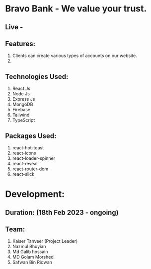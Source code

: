 # Bravo Bank - We value your trust.

## Live - 

## Features: 
 1. Clients can create various types of accounts on our website.
 2.
 
## Technologies Used: 
 1. React Js
 2. Node Js
 3. Express Js
 4. MongoDB
 5. Firebase
 6. Tailwind
 7. TypeScript

## Packages Used: 
 1. react-hot-toast
 2. react-icons
 3. react-loader-spinner
 4. react-reveal
 5. react-router-dom
 6. react-slick


# Development:

## Duration: (18th Feb 2023 - ongoing)

## Team: 
 1. Kaiser Tanveer (Project Leader)
 2. Nazmul Bhuyian
 3. Md Galib hossain
 4. MD Golam Morshed
 5. Safwan Bin Ridwan
